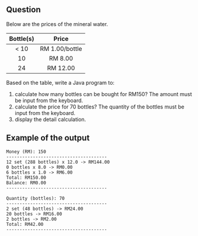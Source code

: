 ## Question

Below are the prices of the mineral water.

| **Bottle(s)** | **Price**       |
|:----------:|:---------------:|
| < 10       | RM 1\.00/bottle |
| 10         | RM 8\.00        |
| 24         | RM 12\.00       |

Based on the table, write a Java program to:

1. calculate how many bottles can be bought for RM150? The amount must be input from the keyboard.
1. calculate the price for 70 bottles? The quantity of the bottles must be input from the keyboard.
1. display the detail calculation.

## Example of the output
```
Money (RM): 150
--------------------------------------
12 set (288 bottles) x 12.0 -> RM144.00
0 bottles x 8.0 -> RM0.00
6 bottles x 1.0 -> RM6.00
Total: RM150.00
Balance: RM0.00
--------------------------------------

Quantity (bottles): 70
--------------------------------------
2 set (48 bottles) -> RM24.00
20 bottles -> RM16.00
2 bottles -> RM2.00
Total: RM42.00
--------------------------------------
```
